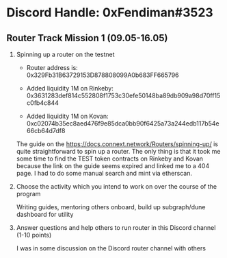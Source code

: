 # Discord Handle: 0xFendiman#3523
## Router Track Mission 1 (09.05-16.05)

1) Spinning up a router on the testnet

    - Router address is: 0x329Fb31B63729153D878808099A0b683FF665796

    - Added liquidity 1M on Rinkeby: 0x3631283def814c552808f1753c30efe50148ba89db909a98d70ff15c0fb4c844 

    - Added liquidity 1M on Kovan: 0xc02074b35ec8aed476f9e85dca0bb90f6425a73a244edb117b54e66cb64d7df8

    The guide on the https://docs.connext.network/Routers/spinning-up/ is quite straightforward to spin up a router. The only thing is that it took me some time to find the TEST token contracts on Rinkeby and Kovan because the link on the guide seems expired and linked me to a 404 page. I had to do some manual search and mint via etherscan. 

2) Choose the activity which you intend to work on over the course of the program

   Writing guides, mentoring others onboard, build up subgraph/dune dashboard for utility

3) Answer questions and help others to run router in this Discord channel (1-10 points)

   I was in some discussion on the Discord router channel with others
